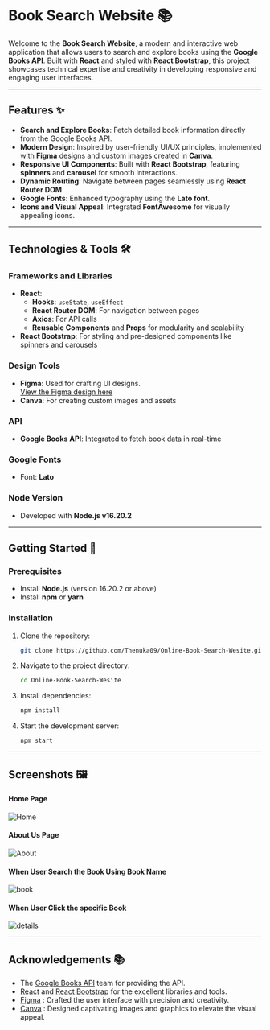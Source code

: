 # Book Search Website 📚

Welcome to the **Book Search Website**, a modern and interactive web application that allows users to search and explore books using the **Google Books API**. Built with **React** and styled with **React Bootstrap**, this project showcases technical expertise and creativity in developing responsive and engaging user interfaces.

---

## Features ✨

- **Search and Explore Books**: Fetch detailed book information directly from the Google Books API.
- **Modern Design**: Inspired by user-friendly UI/UX principles, implemented with **Figma** designs and custom images created in **Canva**.
- **Responsive UI Components**: Built with **React Bootstrap**, featuring **spinners** and **carousel** for smooth interactions.
- **Dynamic Routing**: Navigate between pages seamlessly using **React Router DOM**.
- **Google Fonts**: Enhanced typography using the **Lato font**.
- **Icons and Visual Appeal**: Integrated **FontAwesome** for visually appealing icons.

---

## Technologies & Tools 🛠️

### **Frameworks and Libraries**
- **React**:
  - **Hooks**: `useState`, `useEffect`
  - **React Router DOM**: For navigation between pages
  - **Axios**: For API calls
  - **Reusable Components** and **Props** for modularity and scalability
- **React Bootstrap**: For styling and pre-designed components like spinners and carousels

### **Design Tools**
- **Figma**: Used for crafting UI designs.  
  [View the Figma design here](https://www.figma.com/design/b3QrCAA1iAQ0EHTAUilGmH/Book-Details-Retrieve-Website?node-id=5-2&t=jCbECF0pWNgOy0eK-1)
- **Canva**: For creating custom images and assets

### **API**
- **Google Books API**: Integrated to fetch book data in real-time

### **Google Fonts**
- Font: **Lato**

### **Node Version**
- Developed with **Node.js v16.20.2**

---

## Getting Started 🚀

### Prerequisites
- Install **Node.js** (version 16.20.2 or above)
- Install **npm** or **yarn**

### Installation
1. Clone the repository:  
   ```bash
   git clone https://github.com/Thenuka09/Online-Book-Search-Wesite.git

2. Navigate to the project directory:  
   ```bash
   cd Online-Book-Search-Wesite

3. Install dependencies:
   ```bash
   npm install

4. Start the development server:
   ```bash
   npm start

---

## Screenshots 🖼️

#### Home Page

![Home](https://github.com/user-attachments/assets/acccdf47-027f-4d4c-87f9-c93c46cceace)

#### About Us Page

![About](https://github.com/user-attachments/assets/af7b4b93-3617-48c4-bd87-d548ee0364ab)

#### When User Search the Book Using Book Name

![book](https://github.com/user-attachments/assets/9baeec4c-17af-42c2-85d6-459f910c05ca)

#### When User Click the specific Book

![details](https://github.com/user-attachments/assets/27ff8800-5b1a-4b18-9a4d-ebed178f51ca)

---

## Acknowledgements 📚

- The [Google Books API](https://developers.google.com/books) team for providing the API.
- [React](https://react.dev/) and [React Bootstrap](https://react-bootstrap.netlify.app/) for the excellent libraries and tools.
- [Figma](https://www.figma.com) : Crafted the user interface with precision and creativity.
- [Canva](https://www.canva.com/) : Designed captivating images and graphics to elevate the visual appeal.
